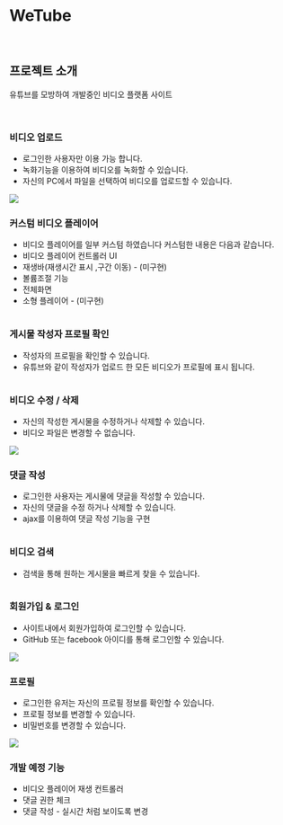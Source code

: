 # WeTube

<br>

## 프로젝트 소개

유튜브를 모방하여 개발중인 비디오 플랫폼 사이트

<br>

### 비디오 업로드 
+ 로그인한 사용자만 이용 가능 합니다.
+ 녹화기능을 이용하여 비디오를 녹화할 수 있습니다.
+ 자신의 PC에서 파일을 선택하여 비디오를 업로드할 수 있습니다.
<img src="https://github.com/dlrltjq1004/resume/blob/master/wetubeImage/videoUpload.gif">

<br>

### 커스텀 비디오 플레이어
+ 비디오 플레이어를 일부 커스텀 하였습니다 커스텀한 내용은 다음과 같습니다.
+ 비디오 플레이어 컨트롤러 UI
+ 재생바(재생시간 표시 ,구간 이동) - (미구현)
+ 볼륨조절 기능
+ 전체화면
+ 소형 플레이어 - (미구현)
<img src="">

<br>

### 게시물 작성자 프로필 확인
+ 작성자의 프로필을 확인할 수 있습니다.
+ 유튜브와 같이 작성자가 업로드 한 모든 비디오가 프로필에 표시 됩니다.
<img src="">

<br>

### 비디오 수정 / 삭제
+ 자신의 작성한 게시물을 수정하거나 삭제할 수 있습니다.
+ 비디오 파일은 변경할 수 없습니다.
<img src="https://github.com/dlrltjq1004/resume/blob/master/wetubeImage/VideoEdit_Delete.gif">

<br>

### 댓글 작성
+ 로그인한 사용자는 게시물에 댓글을 작성할 수 있습니다.
+ 자신의 댓글을 수정 하거나 삭제할 수 있습니다.
+ ajax를 이용하여 댓글 작성 기능을 구현 


<img src="">

<br>

### 비디오 검색
+ 검색을 통해 원하는 게시물을 빠르게 찾을 수 있습니다.
<img src="">

<br>

### 회원가입 & 로그인
+ 사이트내에서 회원가입하여 로그인할 수 있습니다.
+ GitHub 또는 facebook 아이디를 통해 로그인할 수 있습니다.
<img src="https://github.com/dlrltjq1004/resume/blob/master/wetubeImage/register_login.gif">

<br>

### 프로필
+ 로그인한 유저는 자신의 프로필 정보를 확인할 수 있습니다.
+ 프로필 정보를 변경할 수 있습니다.
+ 비밀번호를 변경할 수 있습니다.
<img src="https://github.com/dlrltjq1004/resume/blob/master/wetubeImage/profile.gif">

<br>

### 개발 예정 기능


+ 비디오 플레이어 재생 컨트롤러
+ 댓글 권한 체크
+ 댓글 작성 - 실시간 처럼 보이도록 변경  

